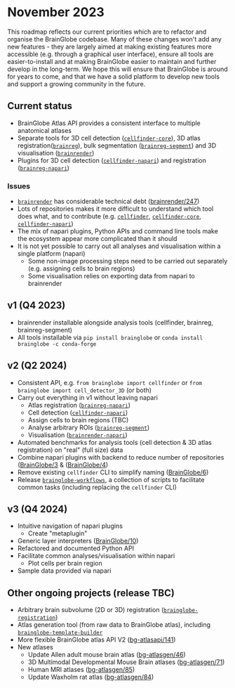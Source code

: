# November 2023

This roadmap reflects our current priorities which are to refactor and organise the BrainGlobe codebase. Many of these changes won't add any new features - they are largely aimed at making existing features more accessible (e.g. through a graphical user interface), ensure all tools are easier-to-install and at making BrainGlobe 
easier to maintain and further develop in the long-term.  We hope this will ensure that BrainGlobe is around for years to come, and that we have a solid platform to develop new tools and support a growing community in the future.

## Current status
* BrainGlobe Atlas API provides a consistent interface to multiple anatomical atlases
* Separate tools for 3D cell detection ([`cellfinder-core`](https://github.com/brainglobe/cellfinder-core)), 
3D atlas registration([`brainreg`](https://github.com/brainglobe/brainreg)), bulk segmentation 
([`brainreg-segment`](https://github.com/brainglobe/brainglobe-segmentation)) and 3D 
visualisation ([`brainrender`](https://github.com/brainglobe/brainrender))
* Plugins for 3D cell detection ([`cellfinder-napari`](https://github.com/brainglobe/cellfinder-napari)) and 
registration ([`brainreg-napari`](https://github.com/brainglobe/brainreg-napari))

### Issues
* [`brainrender`](https://github.com/brainglobe/brainrender) has considerable technical debt 
([brainrender/247](https://github.com/brainglobe/brainrender/issues/247))
* Lots of repositories makes it more difficult to understand which tool does what, and to contribute 
(e.g. [`cellfinder`](https://github.com/brainglobe/cellfinder), 
[`cellfinder-core`](https://github.com/brainglobe/cellfinder-core), [`cellfinder-napari`](https://github.com/brainglobe/cellfinder-napari))
* The mix of napari plugins, Python APIs and command line tools make the ecosystem appear more complicated than it should
* It is not yet possible to carry out all analyses and visualisation within a single platform (napari)
    * Some non-image processing steps need to be carried out separately (e.g. assigning cells to brain regions)
    * Some visualisation relies on exporting data from napari to brainrender

## v1 (Q4 2023)
* brainrender installable alongside analysis tools (cellfinder, brainreg, brainreg-segment)
* All tools installable via `pip install brainglobe` or `conda install brainglobe -c conda-forge`

## v2 (Q2 2024)
* Consistent API, e.g. `from brainglobe import cellfinder` or `from brainglobe import cell_detector_3D` (or both)
* Carry out everything in v1 without leaving napari
    * Atlas registration ([`brainreg-napari`](https://github.com/brainglobe/brainreg-napari))
    * Cell detection ([`cellfinder-napari`](https://github.com/brainglobe/cellfinder-napari))
    * Assign cells to brain regions (TBC)
    * Analyse arbitrary ROIs ([`brainreg-segment`](https://github.com/brainglobe/brainglobe-segmentation))
    * Visualisation ([`brainrender-napari`](https://github.com/brainglobe/brainrender-napari))
* Automated benchmarks for analysis tools (cell detection & 3D atlas registration) on "real" (full size) data
* Combine napari plugins with backend to reduce number of repositories 
([BrainGlobe/3](https://github.com/brainglobe/BrainGlobe/issues/3) & 
([BrainGlobe/4](https://github.com/brainglobe/BrainGlobe/issues/4))
* Remove existing `cellfinder` CLI to simplify naming ([BrainGlobe/6](https://github.com/brainglobe/BrainGlobe/issues/6))
* Release [`brainglobe-workflows`](https://github.com/brainglobe/brainglobe-workflows), a collection of scripts to 
facilitate common tasks (including replacing the `cellfinder` CLI)

## v3 (Q4 2024)
* Intuitive navigation of napari plugins
    * Create "metaplugin"
* Generic layer interpreters ([BrainGlobe/10](https://github.com/brainglobe/BrainGlobe/issues/10))
* Refactored and documented Python API
* Facilitate common analyses/visualisation within napari
    * Plot cells per brain region
* Sample data provided via napari

## Other ongoing projects (release TBC)
* Arbitrary brain subvolume (2D or 3D) registration 
([`brainglobe-registration`](https://github.com/brainglobe/brainglobe-registration))
* Atlas generation tool (from raw data to BrainGlobe atlas), including 
[`brainglobe-template-builder`](https://github.com/brainglobe/brainglobe-template-builder)
* More flexible BrainGlobe atlas API V2 ([bg-atlasapi/141](https://github.com/brainglobe/brainglobe-atlasapi/issues/141))
* New atlases
    * Update Allen adult mouse brain atlas ([bg-atlasgen/46](https://github.com/brainglobe/bg-atlasgen/issues/46))
    * 3D Multimodal Developmental Mouse Brain atlases ([bg-atlasgen/71](https://github.com/brainglobe/bg-atlasgen/issues/71))
    * Human MRI atlases ([bg-atlasgen/85](https://github.com/brainglobe/bg-atlasgen/issues/85))
    * Update Waxholm rat atlas ([bg-atlasgen/84](https://github.com/brainglobe/bg-atlasgen/issues/84))
